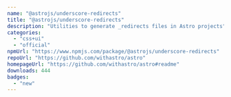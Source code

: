 ```yaml
---
name: "@astrojs/underscore-redirects"
title: "@astrojs/underscore-redirects"
description: "Utilities to generate _redirects files in Astro projects"
categories:
  - "css+ui"
  - "official"
npmUrl: "https://www.npmjs.com/package/@astrojs/underscore-redirects"
repoUrl: "https://github.com/withastro/astro"
homepageUrl: "https://github.com/withastro/astro#readme"
downloads: 444
badges:
  - "new"
---
```

